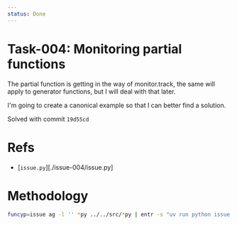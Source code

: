 ```yaml
---
status: Done
---
```

# Task-004: Monitoring partial functions

The partial function is getting in the way of monitor.track, the same will apply to generator functions, but I will deal with that later.

I'm going to create a canonical example so that I can better find a solution.

Solved with commit `19d55cd`

# Refs
- [`issue.py`][./issue-004/issue.py]


# Methodology

```sh
funcyp=issue ag -l '' *py ../../src/*py | entr -s "uv run python issue.py"
```

